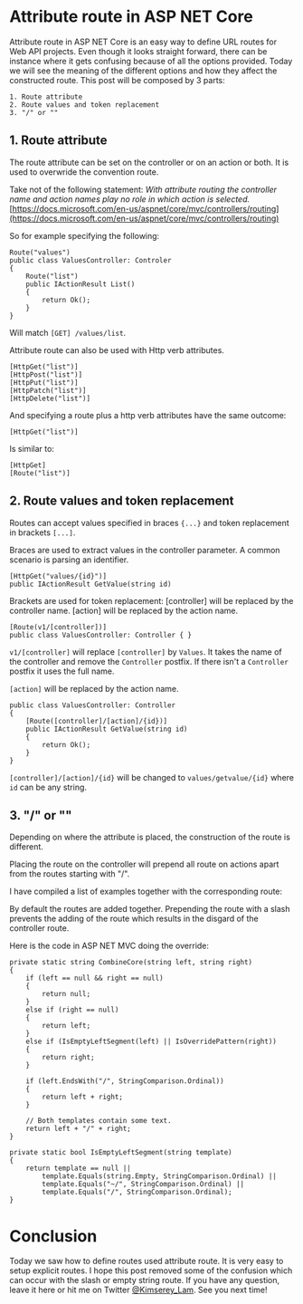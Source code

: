 # Attribute route in ASP NET Core

Attribute route in ASP NET Core is an easy way to define URL routes for Web API projects. Even though it looks straight forward, there can be instance where it gets confusing because of all the options provided. Today we will see the meaning of the different options and how they affect the constructed route. This post will be composed by 3 parts:

```
1. Route attribute
2. Route values and token replacement
3. "/" or ""
```

## 1. Route attribute

The route attribute can be set on the controller or on an action or both.
It is used to overwride the convention route.

Take not of the following statement:
_With attribute routing the controller name and action names play no role in which action is selected._
[https://docs.microsoft.com/en-us/aspnet/core/mvc/controllers/routing](https://docs.microsoft.com/en-us/aspnet/core/mvc/controllers/routing)

So for example specifying the following:

```
Route("values")
public class ValuesController: Controler 
{
    Route("list")
    public IActionResult List()
    {
        return Ok();
    }
}
```

Will match `[GET] /values/list`.

Attribute route can also be used with Http verb attributes.
```
[HttpGet("list")]
[HttpPost("list")]
[HttpPut("list")]
[HttpPatch("list")]
[HttpDelete("list")]
```

And specifying a route plus a http verb attributes have the same outcome:

```
[HttpGet("list")]
```

Is similar to:

```
[HttpGet]
[Route("list")]
```

## 2. Route values and token replacement

Routes can accept values specified in braces `{...}` and token replacement in brackets `[...]`.

Braces are used to extract values in the controller parameter. A common scenario is parsing an identifier.

```
[HttpGet("values/{id}")]
public IActionResult GetValue(string id)
```

Brackets are used for token replacement:
[controller] will be replaced by the controller name.
[action] will be replaced by the action name.

```
[Route(v1/[controller])]
public class ValuesController: Controller { }
```

`v1/[controller]` will replace `[controller]` by `Values`. It takes the name of the controller and remove the `Controller` postfix. If there isn't a `Controller` postfix it uses the full name.

`[action]` will be replaced by the action name.

```
public class ValuesController: Controller
{
    [Route([controller]/[action]/{id})]
    public IActionResult GetValue(string id)
    {
        return Ok();
    }
}
```

`[controller]/[action]/{id}` will be changed to `values/getvalue/{id}` where `id` can be any string.

## 3. "/" or ""

Depending on where the attribute is placed, the construction of the route is different.

Placing the route on the controller will prepend all route on actions apart from the routes starting with "/".

I have compiled a list of examples together with the corresponding route:

By default the routes are added together. Prepending the route with a slash prevents the adding of the route which results in the disgard of the controller route.

Here is the code in ASP NET MVC doing the override:

```
private static string CombineCore(string left, string right)
{
    if (left == null && right == null)
    {
        return null;
    }
    else if (right == null)
    {
        return left;
    }
    else if (IsEmptyLeftSegment(left) || IsOverridePattern(right))
    {
        return right;
    }

    if (left.EndsWith("/", StringComparison.Ordinal))
    {
        return left + right;
    }

    // Both templates contain some text.
    return left + "/" + right;
}

private static bool IsEmptyLeftSegment(string template)
{
    return template == null ||
        template.Equals(string.Empty, StringComparison.Ordinal) ||
        template.Equals("~/", StringComparison.Ordinal) ||
        template.Equals("/", StringComparison.Ordinal);
}
```

# Conclusion

Today we saw how to define routes used attribute route. It is very easy to setup explicit routes. I hope this post removed some of the confusion which can occur with the slash or empty string route. If you have any question, leave it here or hit me on Twitter [@Kimserey_Lam](). See you next time!